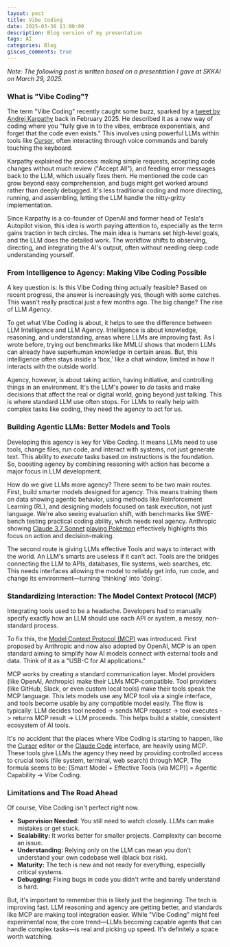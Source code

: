 ```yaml
---
layout: post
title: Vibe Coding
date: 2025-03-30 11:00:00
description: Blog version of my presentation
tags: AI
categories: Blog
giscus_comments: true
---
```


*Note: The following post is written based on a presentation I gave at SKKAI on March 29, 2025.*

### What is "Vibe Coding"?

The term "Vibe Coding" recently caught some buzz, sparked by a [tweet by Andrej Karpathy](https://x.com/karpathy/status/1886192184808149383) back in February 2025. He described it as a new way of coding where you "fully give in to the vibes, embrace exponentials, and forget that the code even exists." This involves using powerful LLMs within tools like [Cursor](https://www.cursor.com/), often interacting through voice commands and barely touching the keyboard.

Karpathy explained the process: making simple requests, accepting code changes without much review ("Accept All"), and feeding error messages back to the LLM, which usually fixes them. He mentioned the code can grow beyond easy comprehension, and bugs might get worked around rather than deeply debugged. It's less traditional coding and more directing, running, and assembling, letting the LLM handle the nitty-gritty implementation.

Since Karpathy is a co-founder of OpenAI and former head of Tesla's Autopilot vision, this idea is worth paying attention to, especially as the term gains traction in tech circles. The main idea is humans set high-level goals, and the LLM does the detailed work. The workflow shifts to observing, directing, and integrating the AI's output, often without needing deep code understanding yourself.

### From Intelligence to Agency: Making Vibe Coding Possible

A key question is: Is this Vibe Coding thing actually feasible? Based on recent progress, the answer is increasingly yes, though with some catches. This wasn't really practical just a few months ago. The big change? The rise of LLM *Agency*.

To get what Vibe Coding is about, it helps to see the difference between LLM Intelligence and LLM Agency. Intelligence is about knowledge, reasoning, and understanding, areas where LLMs are improving fast. As I wrote before, trying out benchmarks like MMLU shows that modern LLMs can already have superhuman knowledge in certain areas. But, this intelligence often stays inside a 'box,' like a chat window, limited in how it interacts with the outside world.

Agency, however, is about taking action, having initiative, and controlling things in an environment. It's the LLM's power to *do* tasks and make decisions that affect the real or digital world, going beyond just talking. This is where standard LLM use often stops. For LLMs to really help with complex tasks like coding, they need the agency to act for us.

### Building Agentic LLMs: Better Models and Tools

Developing this agency is key for Vibe Coding. It means LLMs need to use tools, change files, run code, and interact with systems, not just generate text. This ability to *execute* tasks based on instructions is the foundation. So, boosting agency by combining reasoning with action has become a major focus in LLM development.

How do we give LLMs more agency? There seem to be two main routes. First, build smarter models designed for agency. This means training them on data showing agentic behavior, using methods like Reinforcement Learning (RL), and designing models focused on task execution, not just language. We're also seeing evaluation shift, with benchmarks like SWE-bench testing practical coding ability, which needs real agency. Anthropic showing [Claude 3.7 Sonnet](https://www.anthropic.com/news/claude-3-7-sonnet) [playing Pokémon](https://www.anthropic.com/news/visible-extended-thinking) effectively highlights this focus on action and decision-making.

The second route is giving LLMs effective Tools and ways to interact with the world. An LLM's smarts are useless if it can't act. Tools are the bridges connecting the LLM to APIs, databases, file systems, web searches, etc. This needs interfaces allowing the model to reliably get info, run code, and change its environment—turning 'thinking' into 'doing'.

### Standardizing Interaction: The Model Context Protocol (MCP)

Integrating tools used to be a headache. Developers had to manually specify exactly how an LLM should use each API or system, a messy, non-standard process.

To fix this, the [Model Context Protocol (MCP)](https://www.anthropic.com/news/model-context-protocol) was introduced. First proposed by Anthropic and now also adopted by OpenAI, MCP is an open standard aiming to simplify how AI models connect with external tools and data. Think of it as a "USB-C for AI applications."

MCP works by creating a standard communication layer. Model providers (like OpenAI, Anthropic) make their LLMs MCP-compatible. Tool providers (like GitHub, Slack, or even custom local tools) make their tools speak the MCP language. This lets models use any MCP tool via a single interface, and tools become usable by any compatible model easily. The flow is typically: LLM decides tool needed -> sends MCP request -> tool executes -> returns MCP result -> LLM proceeds. This helps build a stable, consistent ecosystem of AI tools.

It's no accident that the places where Vibe Coding is starting to happen, like the [Cursor](https://www.cursor.com/) editor or the [Claude Code](https://docs.anthropic.com/en/docs/agents-and-tools/claude-code/overview) interface, are heavily using MCP. These tools give LLMs the agency they need by providing controlled access to crucial tools (file system, terminal, web search) through MCP. The formula seems to be: [Smart Model + Effective Tools (via MCP)] = Agentic Capability → Vibe Coding.

### Limitations and The Road Ahead

Of course, Vibe Coding isn't perfect right now.

*   **Supervision Needed:** You still need to watch closely. LLMs can make mistakes or get stuck.
*   **Scalability:** It works better for smaller projects. Complexity can become an issue.
*   **Understanding:** Relying only on the LLM can mean you don't understand your own codebase well (black box risk).
*   **Maturity:** The tech is new and not ready for everything, especially critical systems.
*   **Debugging:** Fixing bugs in code you didn't write and barely understand is hard.

But, it's important to remember this is likely just the beginning. The tech is improving fast. LLM reasoning and agency are getting better, and standards like MCP are making tool integration easier. While "Vibe Coding" might feel experimental now, the core trend—LLMs becoming capable agents that can handle complex tasks—is real and picking up speed. It's definitely a space worth watching.

